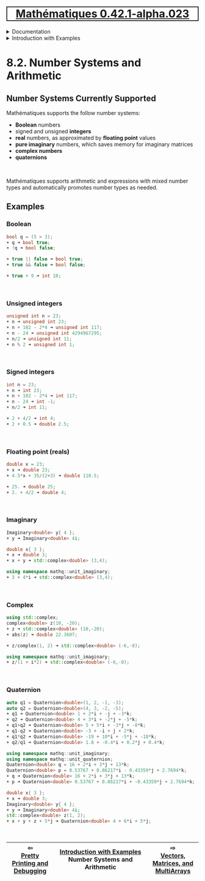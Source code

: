 [<h1 style='border: 2px solid; text-align: center'>Mathématiques 0.42.1-alpha.023</h1>](../../../README.md)

<details>

<summary>Documentation</summary>

# [Documentation](../../README.md)<br>
Chapter 1. [License](../../license/README.md)<br>
Chapter 2. [About](../../about/README.md)<br>
Chapter 3. [Why?](../../why/README.md)<br>
Chapter 4. [Objectives](../../objectives/README.md)<br>
Chapter 5. [Versioning](../../versioning/README.md)<br>
Chapter 6. [Status & Release Notes](../../status-release/README.md)<br>
Chapter 7. [Upcoming Development](../../development-schedule/README.md)<br>
Chapter 8. _Introduction with Examples_ <br>
Chapter 9. [Installation](../../installation/README.md)<br>
Chapter 10. [Your First Mathématiques Project](../../first-project/README.md)<br>
Chapter 11. [Usage Guide: Syntax, Data Types, Functions, etc](../../user-guide/README.md)<br>
Chapter 12. [Benchmarks](../../benchmarks/README.md)<br>
Chapter 13. [Tests](../../test/README.md)<br>
Chapter 14. [Developer Guide: Modifying and Extending Mathématiques](../../developer-guide/README.md)<br>


</details>



<details>

<summary>Introduction with Examples</summary>

# [8. Introduction with Examples](../README.md)<br>
8.1. [Pretty Printing and Debugging](../print-debug/README.md)<br>
8.2. _Number Systems and Arithmetic_ <br>
8.3. [Vectors, Matrices, and MultiArrays](../multiarrays/README.md)<br>
8.4. [Nested MultiArrays](../nested-multiarrays/README.md)<br>
8.5. [Special Vectors, Matrices, and MultiArrays](../special-multiarrays/README.md)<br>
8.6. [MultiArray Arithmetic and Operators](../multiarray-arithmetic/README.md)<br>
8.7. [Mixed-Rank & Mixed-Depth Arithmetic](../arithmetic-mixed/README.md)<br>
8.8. [Linear Algebra](../linear-algebra/README.md)<br>
8.9. [Indexing, Masks, Slicing, Sorting, etc.](../sort-mask-slice/README.md)<br>
8.10. [Common and Special Mathematical Functions](../math-functions/README.md)<br>
8.11. [NumericalFunction](../multi-var-calculus/README.md)<br>
8.12. [Calculus on Complex Number Domains](../complex-calculus/README.md)<br>
8.13. [Vector Calculus and Curvilinear Coordinates](../vector-calculus/README.md)<br>
8.14. [Tensors](../tensors/README.md)<br>
8.15. [Series and transforms](../series-transforms/README.md)<br>


</details>



# 8.2. Number Systems and Arithmetic



## Number Systems Currently Supported
Mathématiques supports the follow number systems:
* **Boolean** numbers
* signed and unsigned **integers**
* **real** numbers, as approximated by **floating point** values
* **pure imaginary** numbers, which saves memory for imaginary matrices
* **complex numbers**
* **quaternions**

<br>

Mathématiques supports arithmetic and expressions with mixed number types and automatically promotes number types as needed.
## Examples
### Boolean
```C++
bool q = (5 > 3);
☀ q ➜ bool true;
☀ !q ➜ bool false;

☀ true || false ➜ bool true;
☀ true && false ➜ bool false;

☀ true + 9 ➜ int 10;
```

<br>

### Unsigned integers
```C++
unsigned int n = 23;
☀ n ➜ unsigned int 23;
☀ n + 102 - 2*4 ➜ unsigned int 117;
☀ n - 24 ➜ unsigned int 4294967295;
☀ n/2 ➜ unsigned int 11;
☀ n % 2 ➜ unsigned int 1;
```

<br>

### Signed integers
```C++
int n = 23;
☀ n ➜ int 23;
☀ n + 102 - 2*4 ➜ int 117;
☀ n - 24 ➜ int -1;
☀ n/2 ➜ int 11;

☀ 2 + 4/2 ➜ int 4;
☀ 2 + 0.5 ➜ double 2.5;
```

<br>

### Floating point (reals)
```C++
double x = 23;
☀ x ➜ double 23;
☀ 4.5*x + 35/(2+3) ➜ double 110.5;

☀ 25. ➜ double 25;
☀ 2. + 4/2 ➜ double 4;
```

<br>

### Imaginary
```C++
Imaginary<double> y{ 4 };
☀ y ➜ Imaginary<double> 4i;

double x{ 3 };
☀ x ➜ double 3;
☀ x + y ➜ std::complex<double> (3,4);

using namespace mathq::unit_imaginary;
☀ 3 + 4*i ➜ std::complex<double> (3,4);
```

<br>

### Complex
```C++
using std::complex;
complex<double> z(10, -20);
☀ z ➜ std::complex<double> (10,-20);
☀ abs(z) ➜ double 22.3607;

☀ z/complex(1, 2) ➜ std::complex<double> (-6,-8);

using namespace mathq::unit_imaginary;
☀ z/(1 + i*2) ➜ std::complex<double> (-6,-8);
```

<br>

### Quaternion
```C++
auto q1 = Quaternion<double>(1, 2, -1, -3);
auto q2 = Quaternion<double>(4, 3, -2, -5);
☀ q1 ➜ Quaternion<double> 1 + 2*i + -j + -3*k;
☀ q2 ➜ Quaternion<double> 4 + 3*i + -2*j + -5*k;
☀ q1+q2 ➜ Quaternion<double> 5 + 5*i + -3*j + -8*k;
☀ q1-q2 ➜ Quaternion<double> -3 + -i + j + 2*k;
☀ q1*q2 ➜ Quaternion<double> -19 + 10*i + -5*j + -18*k;
☀ q2/q1 ➜ Quaternion<double> 1.8 + -0.4*i + 0.2*j + 0.4*k;

using namespace mathq::unit_imaginary;
using namespace mathq::unit_quaternion;
Quaternion<double> q = 16 + 2*i + 3*j + 13*k;
Quaternion<double> p = 0.53767 + 0.86217*i - 0.43359*j + 2.7694*k;
☀ q ➜ Quaternion<double> 16 + 2*i + 3*j + 13*k;
☀ p ➜ Quaternion<double> 0.53767 + 0.86217*i + -0.43359*j + 2.7694*k;

double x{ 3 };
☀ x ➜ double 3;
Imaginary<double> y{ 4 };
☀ y ➜ Imaginary<double> 4i;
std::complex<double> z(1, 2);
☀ x + y + z + 5*j ➜ Quaternion<double> 4 + 6*i + 5*j;
```

<br>



| ⇦ <br />[Pretty Printing and Debugging](../print-debug/README.md)  | [Introduction with Examples](../README.md)<br />Number Systems and Arithmetic<br /><img width=1000/> | ⇨ <br />[Vectors, Matrices, and MultiArrays](../multiarrays/README.md)   |
| ------------ | :-------------------------------: | ------------ |

